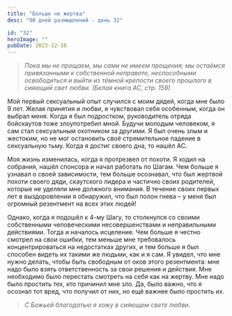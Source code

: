 ```yaml
---
title: "Больше не жертва"
desc: "90 дней размышлений - день 32"

id: "32"
heroImage: ""
pubDate: 2023-12-10
---
```

> _Пока мы не прощаем, мы сами не имеем прощения; мы остаёмся привязанными к
> собственной неправоте, неспособными освободиться и выйти из тёмной крепости
> своего прошлого в сияющий свет любви. (Белая книга АС, стр. 159)_

Мой первый сексуальный опыт случился с моим дядей, когда мне было 9 лет. Желая
принятия и любви, я чувствовал себя особенным, когда он выбрал меня. Когда я
был подростком, руководитель отряда бойскаутов тоже злоупотребил мной. Будучи
молодым человеком, я сам стал сексуальным охотником за другими. Я был очень
злым и жестоким, но не мог остановить своё стремительное падение в сексуальную
тьму. Когда я достиг своего дна, то нашёл АС.

Моя жизнь изменилась, когда я протрезвел от похоти. Я ходил на собрания, нашёл
спонсора и начал работать по Шагам. Чем больше я узнавал о своей зависимости,
тем больше осознавал, что был жертвой похоти своего дяди, скаутского лидера и
частично своих родителей, которые не уделяли мне должного внимания. В течение
своих первых лет в выздоровлении я обнаружил, что был полон гнева – у меня был
огромный резентмент на всех этих людей!

Однако, когда я подошёл к 4-му Шагу, то столкнулся со своими собственными
человеческими несовершенствами и неправильными действиями. Тогда и началось
исцеление. Чем больше я честно смотрел на свои ошибки, тем меньше мне
требовалось концентрироваться на недостатках других, и тем больше я был
способен видеть их такими же людьми, как и я сам. Я увидел, что мне нужно
делать, чтобы быть свободным от оков этого резентмента: мне надо было взять
ответственность за свои решения и действия. Мне необходимо было перестать
смотреть на себя как на жертву. Мне надо было простить тех, кто причинил мне
зло. Да, было важно, что я осознал тот вред, что получил от них, но ещё важнее
было простить их.

> _С Божьей благодатью я хожу в сияющем свете любви._

